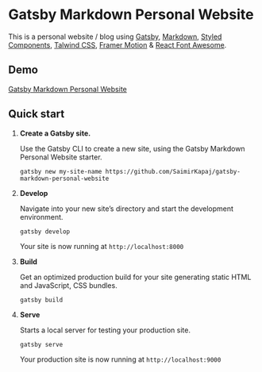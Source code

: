 # Gatsby Markdown Personal Website

This is a personal website / blog using [Gatsby](https://www.gatsbyjs.org/), [Markdown](https://www.markdownguide.org/), [Styled Components](https://styled-components.com/), [Talwind CSS](https://tailwindcss.com/), [Framer Motion](https://www.framer.com/motion/) & [React Font Awesome](https://github.com/FortAwesome/react-fontawesome).

## Demo

[Gatsby Markdown Personal Website](https://gatsby-markdown-personal-website.netlify.app/)

## Quick start

1.  **Create a Gatsby site.**

    Use the Gatsby CLI to create a new site, using the Gatsby Markdown Personal Website starter.

    ```shell
    gatsby new my-site-name https://github.com/SaimirKapaj/gatsby-markdown-personal-website
    ```

2.  **Develop**

    Navigate into your new site’s directory and start the development environment.

    ```shell
    gatsby develop
    ```

    Your site is now running at `http://localhost:8000`

3.  **Build**

    Get an optimized production build for your site generating static HTML and JavaScript, CSS bundles.

    ```shell
    gatsby build
    ```

4.  **Serve**

    Starts a local server for testing your production site.

    ```shell
    gatsby serve
    ```

    Your production site is now running at `http://localhost:9000`
